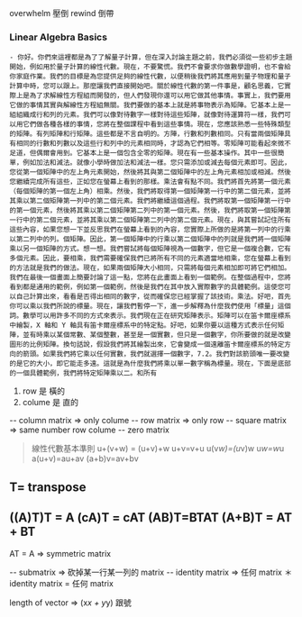 overwhelm 壓倒
rewind 倒帶

### Linear Algebra Basics
```
- 你好。你們來這裡都是為了了解量子計算，但在深入討論主題之前，我們必須從一些初步主題開始，例如用於量子計算的線性代數。現在，不要驚慌。我們不會要求你做數學證明，也不會給你家庭作業。我們的目標是為您提供足夠的線性代數，以便稍後我們將其應用到量子物理和量子計算中時，您可以跟上。那麼讓我們直接開始吧。關於線性代數的第一件事是，顧名思義，它實際上是為了求解線性方程組而開發的，但人們發現你還可以用它做其他事情。事實上，我們要用它做的事情其實與解線性方程組無關。我們要做的基本上就是將事物表示為矩陣。它基本上是一組組織成行和列的元素。我們可以像對待數字一樣對待這些矩陣，就像對待運算符一樣，我們可以用它們做各種各樣的事情，您將在整個課程中看到這些事情。現在，您應該熟悉一些特殊類型的矩陣。有列矩陣和行矩陣。這些都是不言自明的。方陣，行數和列數相同。只有當兩個矩陣具有相同的行數和列數以及這些行和列中的元素相同時，才認為它們相等。零矩陣可能看起來微不足道，但偶爾會用到。它基本上是一個包含全零的矩陣。現在有一些基本操作。其中一些很簡單，例如加法和減法。就像小學時做加法和減法一樣。您只需添加或減去每個元素即可。因此，您從第一個矩陣中的左上角元素開始，然後將其與第二個矩陣中的左上角元素相加或相減。然後您繼續完成所有這些，正如您在螢幕上看到的那樣。乘法會有點不同。我們將首先將第一個元素（每個矩陣的第一個左上角）相乘。然後，我們將取得第一個矩陣第一行中的第二個元素，並將其乘以第二個矩陣第一列中的第二個元素。我們將繼續這個過程。我們將取第一個矩陣第一行中的第一個元素，然後將其乘以第二個矩陣第二列中的第一個元素。然後，我們將取第一個矩陣第一行中的第二個元素，並將其乘以第二個矩陣第二列中的第二個元素。現在，與其嘗試記住所有這些內容，如果您想一下並反思我們在螢幕上看到的內容，您實際上所做的是將第一列中的行乘以第二列中的列。個矩陣。因此，第一個矩陣中的行乘以第二個矩陣中的列就是我們將一個矩陣乘以另一個矩陣的方式。想一想。我們嘗試將每個矩陣視為一個數字，但它是一個複合數，它有多個元素。因此，要相乘，我們需要確保我們已將所有不同的元素適當地相乘，您在螢幕上看到的方法就是我們的做法。現在，如果兩個矩陣大小相同，只需將每個元素相加即可將它們相加。我們在最後一個畫面上簡要討論了這一點，您將在此畫面上看到一個範例。在整個過程中，您將看到都是通用的範例，例如第一個範例，然後是我們在其中放入實際數字的具體範例。這使您可以自己計算出來，看看是否得出相同的數字，從而確保您已經掌握了該技術。乘法。好吧，首先你可以乘以我們所說的標量。現在，讓我們暫停一下，進一步解釋為什麼我們使用「標量」這個詞。數學可以用許多不同的方式來表示。我們現在正在研究矩陣表示。矩陣可以在笛卡爾座標系中繪製，X 軸和 Y 軸具有笛卡爾座標系中的特定點。好吧，如果你要以這種方式表示任何矩陣，並有時乘以某個常數、某個整數，甚至是一個實數，但只是一個數字，你所要做的就是改變圖形的比例矩陣。換句話說，假設我們將其繪製出來，它會變成一個遠離笛卡爾座標系的特定方向的箭頭。如果我們將它乘以任何實數，我們就選擇一個數字，7.2。我們對該箭頭唯一要改變的是它的大小，即它能走多遠。這就是為什麼我們將乘以單一數字稱為標量。現在，下面是底部的一個具體範例，我們將特定矩陣乘以二。和所有
```
1. row 是 橫的
2. colume 是 直的

-- column matrix => only colume
-- row matrix => only row
-- square matrix => same number row colume
-- zero matrix


> 線性代數基本準則
u+(v+w) = (u+v)+w
u+v=v+u
u(v*w)=(u*v)w
u*w=w*u
a(u+v)=au+av
(a+b)v=av+bv

T= transpose
---------
((A)T)T = A
(cA)T = cAT
(AB)T=BTAT
(A+B)T = AT + BT
----------
AT = A => symmetric matrix



-- submatrix => 砍掉某一行某一列的 matrix
-- identity matrix => 任何 matrix ＊ identity matrix = 任何 matrix

length of vector => (x*x + y*y) 跟號